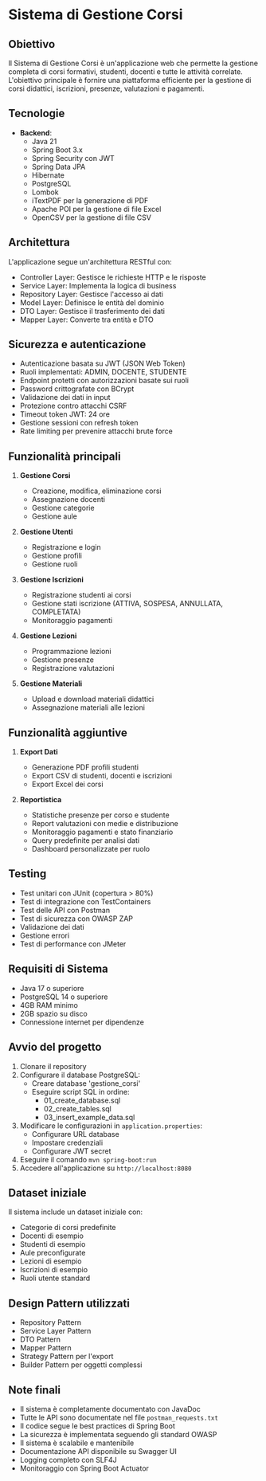 # Sistema di Gestione Corsi

## Obiettivo
Il Sistema di Gestione Corsi è un'applicazione web che permette la gestione completa di corsi formativi, studenti, docenti e tutte le attività correlate. L'obiettivo principale è fornire una piattaforma efficiente per la gestione di corsi didattici, iscrizioni, presenze, valutazioni e pagamenti.

## Tecnologie
- **Backend**: 
  - Java 21
  - Spring Boot 3.x
  - Spring Security con JWT
  - Spring Data JPA
  - Hibernate
  - PostgreSQL
  - Lombok
  - iTextPDF per la generazione di PDF
  - Apache POI per la gestione di file Excel
  - OpenCSV per la gestione di file CSV



## Architettura
L'applicazione segue un'architettura RESTful con:
- Controller Layer: Gestisce le richieste HTTP e le risposte
- Service Layer: Implementa la logica di business
- Repository Layer: Gestisce l'accesso ai dati
- Model Layer: Definisce le entità del dominio
- DTO Layer: Gestisce il trasferimento dei dati
- Mapper Layer: Converte tra entità e DTO

## Sicurezza e autenticazione
- Autenticazione basata su JWT (JSON Web Token)
- Ruoli implementati: ADMIN, DOCENTE, STUDENTE
- Endpoint protetti con autorizzazioni basate sui ruoli
- Password crittografate con BCrypt
- Validazione dei dati in input
- Protezione contro attacchi CSRF
- Timeout token JWT: 24 ore
- Gestione sessioni con refresh token
- Rate limiting per prevenire attacchi brute force

## Funzionalità principali
1. **Gestione Corsi**
   - Creazione, modifica, eliminazione corsi
   - Assegnazione docenti
   - Gestione categorie
   - Gestione aule

2. **Gestione Utenti**
   - Registrazione e login
   - Gestione profili
   - Gestione ruoli

3. **Gestione Iscrizioni**
   - Registrazione studenti ai corsi
   - Gestione stati iscrizione (ATTIVA, SOSPESA, ANNULLATA, COMPLETATA)
   - Monitoraggio pagamenti

4. **Gestione Lezioni**
   - Programmazione lezioni
   - Gestione presenze
   - Registrazione valutazioni

5. **Gestione Materiali**
   - Upload e download materiali didattici
   - Assegnazione materiali alle lezioni

## Funzionalità aggiuntive
1. **Export Dati**
   - Generazione PDF profili studenti
   - Export CSV di studenti, docenti e iscrizioni
   - Export Excel dei corsi

2. **Reportistica**
   - Statistiche presenze per corso e studente
   - Report valutazioni con medie e distribuzione
   - Monitoraggio pagamenti e stato finanziario
   - Query predefinite per analisi dati
   - Dashboard personalizzate per ruolo

## Testing
- Test unitari con JUnit (copertura > 80%)
- Test di integrazione con TestContainers
- Test delle API con Postman
- Test di sicurezza con OWASP ZAP
- Validazione dei dati
- Gestione errori
- Test di performance con JMeter

## Requisiti di Sistema
- Java 17 o superiore
- PostgreSQL 14 o superiore
- 4GB RAM minimo
- 2GB spazio su disco
- Connessione internet per dipendenze

## Avvio del progetto
1. Clonare il repository
2. Configurare il database PostgreSQL:
   - Creare database 'gestione_corsi'
   - Eseguire script SQL in ordine:
     - 01_create_database.sql
     - 02_create_tables.sql
     - 03_insert_example_data.sql
3. Modificare le configurazioni in `application.properties`:
   - Configurare URL database
   - Impostare credenziali
   - Configurare JWT secret
4. Eseguire il comando `mvn spring-boot:run`
5. Accedere all'applicazione su `http://localhost:8080`

## Dataset iniziale
Il sistema include un dataset iniziale con:
- Categorie di corsi predefinite
- Docenti di esempio
- Studenti di esempio
- Aule preconfigurate
- Lezioni di esempio
- Iscrizioni di esempio
- Ruoli utente standard

## Design Pattern utilizzati
- Repository Pattern
- Service Layer Pattern
- DTO Pattern
- Mapper Pattern
- Strategy Pattern per l'export
- Builder Pattern per oggetti complessi


## Note finali
- Il sistema è completamente documentato con JavaDoc
- Tutte le API sono documentate nel file `postman_requests.txt`
- Il codice segue le best practices di Spring Boot
- La sicurezza è implementata seguendo gli standard OWASP
- Il sistema è scalabile e mantenibile
- Documentazione API disponibile su Swagger UI
- Logging completo con SLF4J
- Monitoraggio con Spring Boot Actuator